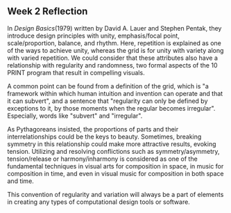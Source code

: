 ## Week 2 Reflection

In <em>Design Basics</em>(1979) written by David A. Lauer and Stephen Pentak, they introduce design principles with unity, emphasis/focal point, scale/proportion, balance, and rhythm. Here, repetition is explained as one of the ways to achieve unity, whereas the grid is for unity with variety along with varied repetition. We could consider that these attributes also have a relationship with regularity and randomness, two formal aspects of the 10 PRINT program that result in compelling visuals.

A common point can be found from a definition of the grid, which is "a framework within which human intuition and invention can operate and that it can subvert", and a sentence that "regularity can only be defined by exceptions to it, by those moments when the regular becomes irregular". Especially, words like "subvert" and "irregular".

As Pythagoreans insisted, the proportions of parts and their interrelationships could be the keys to beauty. Sometimes, breaking symmetry in this relationship could make more attractive results, evoking tension. Utilizing and resolving conflictions such as symmetry/asymmetry, tension/release or harmony/inharmony is considered as one of the fundamental techniques in visual arts for composition in space, in music for composition in time, and even in visual music for composition in both space and time.

This convention of regularity and variation will always be a part of elements in creating any types of computational design tools or software.